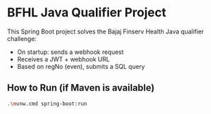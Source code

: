 # BFHL Java Qualifier Project

This Spring Boot project solves the Bajaj Finserv Health Java qualifier challenge:

- On startup: sends a webhook request
- Receives a JWT + webhook URL
- Based on regNo (even), submits a SQL query

## How to Run (if Maven is available)

```bash
.\mvnw.cmd spring-boot:run
